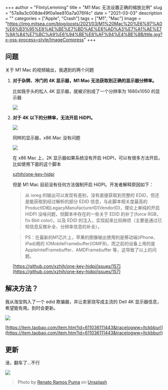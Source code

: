 +++
author = "FlintyLemming"
title = "M1 Mac 无法设置正确的缩放比例"
slug = "57a9a3c008de49f0a1ee810a7a076f4c"
date = "2021-03-03"
description = ""
categories = ["Apple", "Crash"]
tags = ["M1", "Mac"]
image = "https://img.mitsea.com/blog/posts/2021/03/M1%20Mac%20%E6%97%A0%E6%B3%95%E8%AE%BE%E7%BD%AE%E6%AD%A3%E7%A1%AE%E7%9A%84%E7%BC%A9%E6%94%BE%E6%AF%94%E4%BE%8B/title.jpg?x-oss-process=style/ImageCompress"
+++

## 问题

关于 M1 Mac 的视频输出，我遇到的两个问题

1. **对于杂牌、冷门的 4K 显示器，M1 Mac 无法获取到正确的显示器分辨率。**
    
    比如我手头的松人 4K 显示器，就被识别成了一个分辨率为  1680x1050 的显示器
    
    ![](https://img.mitsea.com/blog/posts/2021/03/M1%20Mac%20%E6%97%A0%E6%B3%95%E8%AE%BE%E7%BD%AE%E6%AD%A3%E7%A1%AE%E7%9A%84%E7%BC%A9%E6%94%BE%E6%AF%94%E4%BE%8B/1.png?x-oss-process=style/ImageCompress)
    
2. **对于 4K 以下的分辨率，无法开启 HiDPI。**
    
    ![](https://img.mitsea.com/blog/posts/2021/03/M1%20Mac%20%E6%97%A0%E6%B3%95%E8%AE%BE%E7%BD%AE%E6%AD%A3%E7%A1%AE%E7%9A%84%E7%BC%A9%E6%94%BE%E6%AF%94%E4%BE%8B/2.png?x-oss-process=style/ImageCompress)
    
    同样的显示器，x86 Mac 没有问题
    
    ![](https://img.mitsea.com/blog/posts/2021/03/M1%20Mac%20%E6%97%A0%E6%B3%95%E8%AE%BE%E7%BD%AE%E6%AD%A3%E7%A1%AE%E7%9A%84%E7%BC%A9%E6%94%BE%E6%AF%94%E4%BE%8B/3.png?x-oss-process=style/ImageCompress)
    
    在 x86 Mac 上，2K 显示器如果系统没有开启 HiDPI，可以有很多方法开启，比如使用下面的这个脚本
    
    [xzhih/one-key-hidpi](https://github.com/xzhih/one-key-hidpi)
    
    但是 M1 Mac 目前没有任何方法强制开启 HiDPI。开发者解释原因如下：
    
    > 从 ioreg 的输出可以发现有差别，没有直接获取到完整的 EDID，但还是能获取到经过解析的部分 EDID 信息，与此脚本相关度最高的ProductID和LegacyManufacturerID(VendorID)，理论上单纯的开启 HIDPI 没啥问题，但脚本中存在的一些关于 EDID 的补丁(force RGB，fix 6bit color)，以及 EDID 的注入，实现起来比较麻烦（主要是通过已知信息反推补全、分辨率信息的补全）。
    > 
    
    > PS：在最新的M1芯片上，苹果的图像输出使用的是移动端(iPhone、iPad)用的 IOMobileFramebuffer(IOMFB)，而之前的设备上用的是 AppleIntelFramebuffer、AMDFramebuffer 等，这导致了以上的问题。
    > 
    
    [https://github.com/xzhih/one-key-hidpi/issues/157](https://github.com/xzhih/one-key-hidpi/issues/157)
    

## 解决方法？

我从淘宝购入了一个 edid 欺骗器，并让卖家烧写成主流的 Dell 4K 显示器信息，希望能有用。到时会更新。

![](https://img.mitsea.com/blog/posts/2021/03/M1%20Mac%20%E6%97%A0%E6%B3%95%E8%AE%BE%E7%BD%AE%E6%AD%A3%E7%A1%AE%E7%9A%84%E7%BC%A9%E6%94%BE%E6%AF%94%E4%BE%8B/4.png?x-oss-process=style/ImageCompress)

[https://item.taobao.com/item.htm?id=611036111443&tracelogww=ltckbburl](https://item.taobao.com/item.htm?id=611036111443&tracelogww=ltckbburl)

## 更新

淦，翻车了…不行

![](https://img.mitsea.com/blog/posts/2021/03/M1%20Mac%20%E6%97%A0%E6%B3%95%E8%AE%BE%E7%BD%AE%E6%AD%A3%E7%A1%AE%E7%9A%84%E7%BC%A9%E6%94%BE%E6%AF%94%E4%BE%8B/5.jpg?x-oss-process=style/ImageCompress)

> Photo by [Renato Ramos Puma](https://unsplash.com/@renatoramospuma?utm_source=unsplash&utm_medium=referral&utm_content=creditCopyText) on [Unsplash](https://unsplash.com/?utm_source=unsplash&utm_medium=referral&utm_content=creditCopyText)
  